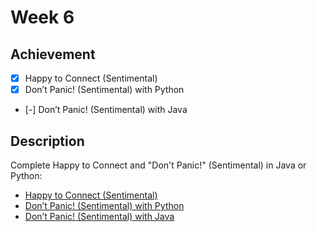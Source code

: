 # Week 6

## Achievement

- [x] Happy to Connect (Sentimental)
- [x] Don’t Panic! (Sentimental) with Python
- [-] Don’t Panic! (Sentimental) with Java


## Description

Complete Happy to Connect and "Don't Panic!" (Sentimental) in Java or Python:

- [Happy to Connect (Sentimental)](https://cs50.harvard.edu/sql/2023/psets/6/connect/)
- [Don’t Panic! (Sentimental) with Python](https://cs50.harvard.edu/sql/2023/psets/6/python/)
- [Don’t Panic! (Sentimental) with Java](https://cs50.harvard.edu/sql/2023/psets/6/java/)